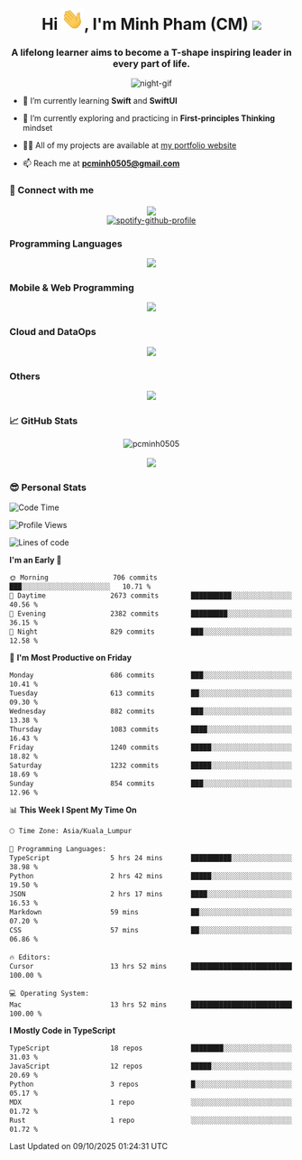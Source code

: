 <h1 align="center">Hi <img src="https://raw.githubusercontent.com/ABSphreak/ABSphreak/master/gifs/Hi.gif" width="40px" />, I'm Minh Pham (CM) <img src="https://media.giphy.com/media/1ynCEtlgMPAeNAqdnu/giphy.gif" width="20px" /> </h1>
<h3 align="center">A lifelong learner aims to become a T-shape inspiring leader in every part of life.</h3>

<p align="center">
  <img src="https://media.giphy.com/media/xUA7bdpLxQhsSQdyog/giphy.gif" alt="night-gif" height="200em"/>
</p>

- 🌱 I’m currently learning **Swift** and **SwiftUI**

- 🔭 I’m currently exploring and practicing in **First-principles Thinking** mindset

- 👨‍💻 All of my projects are available at [my portfolio website](https://pcminh0505.vercel.app/)

- 📫 Reach me at **pcminh0505@gmail.com**


<h3 align="left">🧬 Connect with me</h3>
<p align="center">
<a href="https://linkedin.com/in/pcminh0505" target="blank"><img align="center" src="https://img.shields.io/badge/linkedin-%230077B5.svg?style=for-the-badge&logo=linkedin&logoColor=white" /></a>
<br/>
<a href="https://spotify-github-profile.kittinanx.com/api/view?uid=217d5ndg2rakxarcnspwomj7q&redirect=true">
  <img height="350em" src="https://spotify-github-profile.kittinanx.com/api/view?uid=217d5ndg2rakxarcnspwomj7q&cover_image=true&theme=default&bar_color_cover=true" alt="spotify-github-profile" />
</a>
</p>

<h3 align="left">Programming Languages</h3>
<p align="center">
  <a href="https://skillicons.dev">
    <img src="https://skillicons.dev/icons?i=py,ts,go,rust,java,swift,dart,solidity,cpp" />
  </a>
</p>

<h3 align="left">Mobile & Web Programming</h3>
<p align="center">
  <a href="https://skillicons.dev">
    <img src="https://skillicons.dev/icons?i=react,nextjs,flutter,graphql,fastapi,nodejs,spring,postgres,mongodb" />
  </a>
</p>

<h3 align="left">Cloud and DataOps</h3>
<p align="center">
  <a href="https://skillicons.dev">
     <img src="https://skillicons.dev/icons?i=aws,firebase,gcp,supabase,vercel,docker,kafka,redis,cassandra" />
  </a>
</p>

<h3 align="left">Others</h3>
<p align="center">
  <a href="https://skillicons.dev">
    <img src="https://skillicons.dev/icons?i=apple,anaconda,vscode,figma,postman,notion,obsidian" />
  </a>
</p>

<h3 align="left">📈 GitHub Stats</h3>

<p align="center">
<img height="180em" src="https://github-readme-stats.vercel.app/api?username=pcminh0505&count_private=true&show_icons=true&include_all_commits=true&theme=ayu-mirage&show_icons=true&locale=en" alt="pcminh0505" />
<br/><br/>
<img src="https://github-profile-trophy.vercel.app/?username=pcminh0505&theme=onedark&rank=SECRET,SSS,SS,S,AAA,AA,A&column=3" />
</p>

<h3 align="left">😎 Personal Stats</h3>

<!--START_SECTION:waka-->
![Code Time](http://img.shields.io/badge/Code%20Time-2%2C101%20hrs%2042%20mins-blue)

![Profile Views](http://img.shields.io/badge/Profile%20Views-7-blue)

![Lines of code](https://img.shields.io/badge/From%20Hello%20World%20I%27ve%20Written-35.6%20million%20lines%20of%20code-blue)

**I'm an Early 🐤** 

```text
🌞 Morning                706 commits         ███░░░░░░░░░░░░░░░░░░░░░░   10.71 % 
🌆 Daytime                2673 commits        ██████████░░░░░░░░░░░░░░░   40.56 % 
🌃 Evening                2382 commits        █████████░░░░░░░░░░░░░░░░   36.15 % 
🌙 Night                  829 commits         ███░░░░░░░░░░░░░░░░░░░░░░   12.58 % 
```
📅 **I'm Most Productive on Friday** 

```text
Monday                   686 commits         ███░░░░░░░░░░░░░░░░░░░░░░   10.41 % 
Tuesday                  613 commits         ██░░░░░░░░░░░░░░░░░░░░░░░   09.30 % 
Wednesday                882 commits         ███░░░░░░░░░░░░░░░░░░░░░░   13.38 % 
Thursday                 1083 commits        ████░░░░░░░░░░░░░░░░░░░░░   16.43 % 
Friday                   1240 commits        █████░░░░░░░░░░░░░░░░░░░░   18.82 % 
Saturday                 1232 commits        █████░░░░░░░░░░░░░░░░░░░░   18.69 % 
Sunday                   854 commits         ███░░░░░░░░░░░░░░░░░░░░░░   12.96 % 
```


📊 **This Week I Spent My Time On** 

```text
🕑︎ Time Zone: Asia/Kuala_Lumpur

💬 Programming Languages: 
TypeScript               5 hrs 24 mins       ██████████░░░░░░░░░░░░░░░   38.98 % 
Python                   2 hrs 42 mins       █████░░░░░░░░░░░░░░░░░░░░   19.50 % 
JSON                     2 hrs 17 mins       ████░░░░░░░░░░░░░░░░░░░░░   16.53 % 
Markdown                 59 mins             ██░░░░░░░░░░░░░░░░░░░░░░░   07.20 % 
CSS                      57 mins             ██░░░░░░░░░░░░░░░░░░░░░░░   06.86 % 

🔥 Editors: 
Cursor                   13 hrs 52 mins      █████████████████████████   100.00 % 

💻 Operating System: 
Mac                      13 hrs 52 mins      █████████████████████████   100.00 % 
```

**I Mostly Code in TypeScript** 

```text
TypeScript               18 repos            ████████░░░░░░░░░░░░░░░░░   31.03 % 
JavaScript               12 repos            █████░░░░░░░░░░░░░░░░░░░░   20.69 % 
Python                   3 repos             █░░░░░░░░░░░░░░░░░░░░░░░░   05.17 % 
MDX                      1 repo              ░░░░░░░░░░░░░░░░░░░░░░░░░   01.72 % 
Rust                     1 repo              ░░░░░░░░░░░░░░░░░░░░░░░░░   01.72 % 
```




 Last Updated on 09/10/2025 01:24:31 UTC
<!--END_SECTION:waka-->

